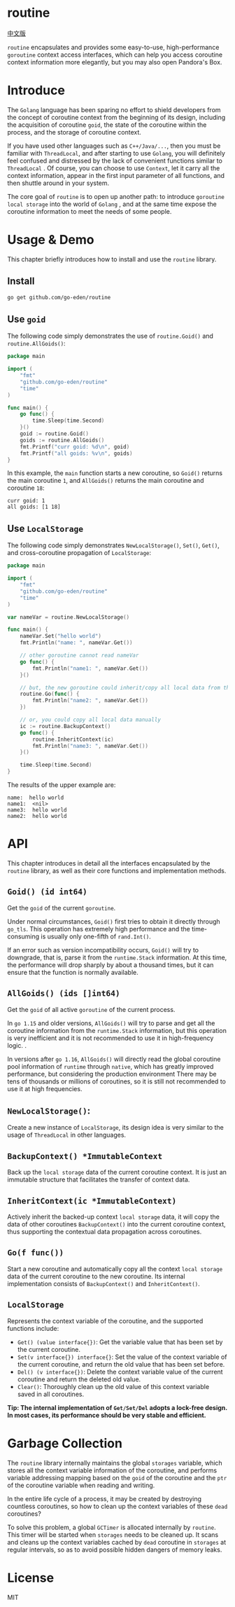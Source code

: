 # routine

[中文版](README_zh.md)

`routine` encapsulates and provides some easy-to-use, high-performance `goroutine` context access interfaces, which can
help you access coroutine context information more elegantly, but you may also open Pandora's Box.

# Introduce

The `Golang` language has been sparing no effort to shield developers from the concept of coroutine context from the
beginning of its design, including the acquisition of coroutine `goid`, the state of the coroutine within the process,
and the storage of coroutine context.

If you have used other languages such as `C++/Java/...`, then you must be familiar with `ThreadLocal`, and after
starting to use `Golang`, you will definitely feel confused and distressed by the lack of convenient functions similar
to `ThreadLocal` . Of course, you can choose to use `Context`, let it carry all the context information, appear in the
first input parameter of all functions, and then shuttle around in your system.

The core goal of `routine` is to open up another path: to introduce `goroutine local storage` into the world of `Golang`
, and at the same time expose the coroutine information to meet the needs of some people.

# Usage & Demo

This chapter briefly introduces how to install and use the `routine` library.

## Install

```bash
go get github.com/go-eden/routine
```

## Use `goid`

The following code simply demonstrates the use of `routine.Goid()` and `routine.AllGoids()`:

```go
package main

import (
	"fmt"
	"github.com/go-eden/routine"
	"time"
)

func main() {
	go func() {
		time.Sleep(time.Second)
	}()
	goid := routine.Goid()
	goids := routine.AllGoids()
	fmt.Printf("curr goid: %d\n", goid)
	fmt.Printf("all goids: %v\n", goids)
}
```

In this example, the `main` function starts a new coroutine, so `Goid()` returns the main coroutine `1`,
and `AllGoids()` returns the main coroutine and coroutine `18`:

```text
curr goid: 1
all goids: [1 18]
```

## Use `LocalStorage`

The following code simply demonstrates `NewLocalStorage()`, `Set()`, `Get()`, and cross-coroutine propagation
of `LocalStorage`:

```go
package main

import (
	"fmt"
	"github.com/go-eden/routine"
	"time"
)

var nameVar = routine.NewLocalStorage()

func main() {
	nameVar.Set("hello world")
	fmt.Println("name: ", nameVar.Get())

	// other goroutine cannot read nameVar
	go func() {
		fmt.Println("name1: ", nameVar.Get())
	}()

	// but, the new goroutine could inherit/copy all local data from the current goroutine like this:
	routine.Go(func() {
		fmt.Println("name2: ", nameVar.Get())
	})

	// or, you could copy all local data manually
	ic := routine.BackupContext()
	go func() {
		routine.InheritContext(ic)
		fmt.Println("name3: ", nameVar.Get())
	}()

	time.Sleep(time.Second)
}
```

The results of the upper example are:

```text
name:  hello world
name1:  <nil>
name3:  hello world
name2:  hello world
```

# API

This chapter introduces in detail all the interfaces encapsulated by the `routine` library, as well as their core
functions and implementation methods.

## `Goid() (id int64)`

Get the `goid` of the current `goroutine`.

Under normal circumstances, `Goid()` first tries to obtain it directly through `go_tls`. This operation has extremely
high performance and the time-consuming is usually only one-fifth of `rand.Int()`.

If an error such as version incompatibility occurs, `Goid()` will try to downgrade, that is, parse it from
the `runtime.Stack` information. At this time, the performance will drop sharply by about a thousand times, but it can
ensure that the function is normally available.

## `AllGoids() (ids []int64)`

Get the `goid` of all active `goroutine` of the current process.

In `go 1.15` and older versions, `AllGoids()` will try to parse and get all the coroutine information from
the `runtime.Stack` information, but this operation is very inefficient and it is not recommended to use it in
high-frequency logic. .

In versions after `go 1.16`, `AllGoids()` will directly read the global coroutine pool information of `runtime`
through `native`, which has greatly improved performance, but considering the production environment There may be tens
of thousands or millions of coroutines, so it is still not recommended to use it at high frequencies.

## `NewLocalStorage()`:

Create a new instance of `LocalStorage`, its design idea is very similar to the usage of `ThreadLocal` in other
languages.

## `BackupContext() *ImmutableContext`

Back up the `local storage` data of the current coroutine context. It is just an immutable structure that facilitates
the transfer of context data.

## `InheritContext(ic *ImmutableContext)`

Actively inherit the backed-up context `local storage` data, it will copy the data of other coroutines `BackupContext()`
into the current coroutine context, thus supporting the contextual data propagation across coroutines.

## `Go(f func())`

Start a new coroutine and automatically copy all the context `local storage` data of the current coroutine to the new
coroutine. Its internal implementation consists of `BackupContext()` and `InheritContext()`.

## `LocalStorage`

Represents the context variable of the coroutine, and the supported functions include:

+ `Get() (value interface{})`: Get the variable value that has been set by the current coroutine.
+ `Set(v interface{}) interface{}`: Set the value of the context variable of the current coroutine, and return the old
  value that has been set before.
+ `Del() (v interface{})`: Delete the context variable value of the current coroutine and return the deleted old value.
+ `Clear()`: Thoroughly clean up the old value of this context variable saved in all coroutines.

**Tip: The internal implementation of `Get/Set/Del` adopts a lock-free design. In most cases, its performance should be
very stable and efficient.**

# Garbage Collection

The `routine` library internally maintains the global `storages` variable, which stores all the context variable
information of the coroutine, and performs variable addressing mapping based on the `goid` of the coroutine and
the `ptr` of the coroutine variable when reading and writing.

In the entire life cycle of a process, it may be created by destroying countless coroutines, so how to clean up the
context variables of these `dead` coroutines?

To solve this problem, a global `GCTimer` is allocated internally by `routine`. This timer will be started
when `storages` needs to be cleaned up. It scans and cleans up the context variables cached by `dead` coroutine
in `storages` at regular intervals, so as to avoid possible hidden dangers of memory leaks.

# License

MIT